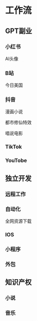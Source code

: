 # 工作流



## GPT副业

### 小红书

AI头像



### B站

今日美国



### 抖音

漫画小说



都市修仙特效



唱说电影



### TikTok



### YouTobe



## 独立开发

### 远程工作



### 自动化

全网资源下载



### IOS



### 小程序



### 外包



## 知识产权

### 小说



### 音乐





